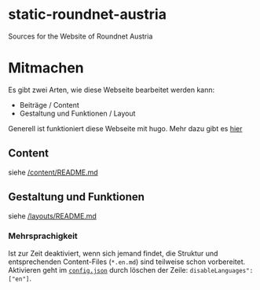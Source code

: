 # static-roundnet-austria
Sources for the Website of Roundnet Austria


# Mitmachen

Es gibt zwei Arten, wie diese Webseite bearbeitet werden kann:
* Beiträge / Content
* Gestaltung und Funktionen / Layout

Generell ist funktioniert diese Webseite mit hugo. Mehr dazu gibt es [hier](https://gohugo.io/about/)

## Content

siehe [/content/README.md](content/README.md)

## Gestaltung und Funktionen

siehe [/layouts/README.md](layouts/README.md)


### Mehrsprachigkeit

Ist zur Zeit deaktiviert, wenn sich jemand findet, die Struktur und entsprechenden Content-Files (`*.en.md`) sind teilweise schon vorbereitet.
Aktivieren geht im [`config.json`](/config.json) durch löschen der Zeile: `disableLanguages": ["en"]`.
